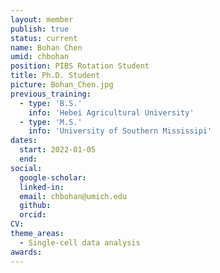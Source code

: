 ```yaml
---
layout: member
publish: true
status: current
name: Bohan Chen
umid: chbohan
position: PIBS Rotation Student
title: Ph.D. Student 
picture: Bohan_Chen.jpg
previous_training:
  - type: 'B.S.'
    info: 'Hebei Agricultural University'
  - type: 'M.S.'
    info: 'University of Southern Mississipi'
dates:
  start: 2022-01-05
  end: 
social: 
  google-scholar: 
  linked-in: 
  email: chbohan@umich.edu
  github:
  orcid:
CV: 
theme_areas:
  - Single-cell data analysis
awards:
---
```


